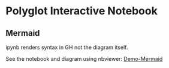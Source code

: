 # Polyglot Interactive Notebook
## Mermaid

ipynb renders syntax in GH not the diagram itself. 

See the notebook and diagram using nbviewer:
[Demo-Mermaid](https://nbviewer.org/github/dfinke/PolytglotMeetsMermaid/blob/master/Demo-Mermaid.ipynb)